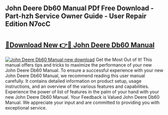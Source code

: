 ## John Deere Db60 Manual PDf Free Download - Part-hzh Service Owner Guide - User Repair Edition N7ocC

# <h2><a href="http://bc85792.oget.top/?id=John+Deere+Db60+Manual">🔗Download New 👉🔴 John Deere Db60 Manual</a></h2>

[![John Deere Db60 Manual new download](https://i.imgur.com/5g1atiW.png)](http://bc85792.oget.top/?id=John+Deere+Db60+Manual)
Get the Most Out of It! This manual offers tips and tricks to maximize the performance of your new John Deere Db60 Manual. To ensure a successful experience with your new John Deere Db60 Manual, we recommend reading this user manual carefully. It contains detailed information on product setup, usage instructions, and an overview of the various features and capabilities. Experience the power of list of features in the palm of your hand with your new John Deere Db60 Manual. Your Feedback is Valued John Deere Db60 Manual. We appreciate your input and are committed to providing you with exceptional service.
